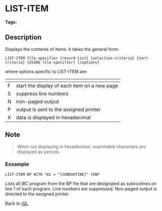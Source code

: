 # LIST-ITEM

<PageHeader />

**Tags:**
<badge text='jql' vertical='middle' />

## Description

Displays the contents of items. It takes the general form:

```
LIST-ITEM file-specifier {record-list} {selection-criteria} {sort-criteria} {USING file-specifier} {(options}
```

where options specific to LIST-ITEM are:

| <!----> | <!----> |
| --- | --- |
| F | start the display of each item on a new page |
| S | suppress line numbers |
| N | non-paged output |
| P | output is sent to the assigned printer |
| X | data is displayed in hexadecimal |

## Note

> When not displaying in hexadecimal, unprintable characters are displayed as periods.

### Exxample

```
LIST-ITEM BP WITH *A1 = "[SUBROUTINE]" (SNP
```

Lists all jBC program from the BP file that are designated as subroutines on line 1 of each program. Line numbers are suppressed. Non-paged output is directed to the assigned printer.

Back to [jQL](jbase-query-language-jql-)

  
<PageFooter />
